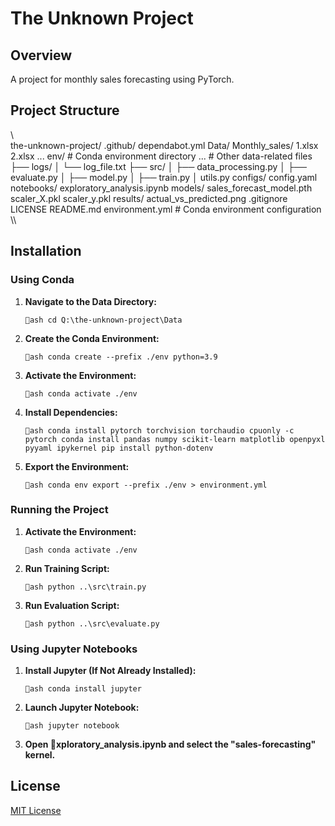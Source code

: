 # The Unknown Project

## Overview

A project for monthly sales forecasting using PyTorch.

## Project Structure

\\\
the-unknown-project/
 .github/
    dependabot.yml
 Data/
    Monthly_sales/
       1.xlsx
       2.xlsx
       ...
    env/                      # Conda environment directory
    ...                       # Other data-related files
├── logs/
│   └── log_file.txt
├── src/
│   ├── data_processing.py
│   ├── evaluate.py
│   ├── model.py
│   ├── train.py
│    utils.py
 configs/
    config.yaml
 notebooks/
    exploratory_analysis.ipynb
 models/
    sales_forecast_model.pth
    scaler_X.pkl
    scaler_y.pkl
 results/
    actual_vs_predicted.png
 .gitignore
 LICENSE
 README.md
 environment.yml                # Conda environment configuration
\\\

## Installation

### Using Conda

1. **Navigate to the Data Directory:**

    `ash
    cd Q:\the-unknown-project\Data
    `

2. **Create the Conda Environment:**

    `ash
    conda create --prefix ./env python=3.9
    `

3. **Activate the Environment:**

    `ash
    conda activate ./env
    `

4. **Install Dependencies:**

    `ash
    conda install pytorch torchvision torchaudio cpuonly -c pytorch
    conda install pandas numpy scikit-learn matplotlib openpyxl pyyaml ipykernel
    pip install python-dotenv
    `

5. **Export the Environment:**

    `ash
    conda env export --prefix ./env > environment.yml
    `

### Running the Project

1. **Activate the Environment:**

    `ash
    conda activate ./env
    `

2. **Run Training Script:**

    `ash
    python ..\src\train.py
    `

3. **Run Evaluation Script:**

    `ash
    python ..\src\evaluate.py
    `

### Using Jupyter Notebooks

1. **Install Jupyter (If Not Already Installed):**

    `ash
    conda install jupyter
    `

2. **Launch Jupyter Notebook:**

    `ash
    jupyter notebook
    `

3. **Open xploratory_analysis.ipynb and select the "sales-forecasting" kernel.**

## License

[MIT License](LICENSE)
